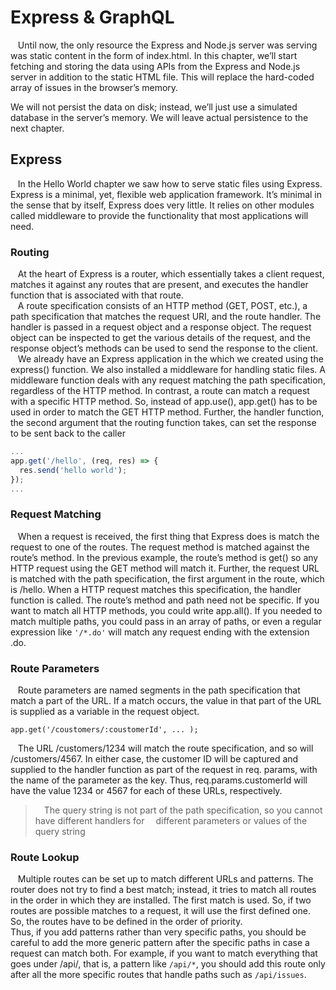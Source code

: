 # Express & GraphQL

&nbsp;&nbsp; Until now, the only resource the Express and Node.js server was serving was static content in the form of index.html. In this chapter, we’ll start fetching and storing the data using APIs from the Express and Node.js server in addition to the static HTML file. This will replace the hard-coded array of issues in the browser’s memory.

We will not persist the data on disk; instead, we’ll just use a simulated database in the server’s memory. We will leave actual persistence to the next chapter.

## Express

&nbsp;&nbsp; In the Hello World chapter we saw how to serve static files using Express. Express is a minimal, yet, flexible web application framework. It’s minimal in the sense that by itself, Express does very little. It relies on other modules called middleware to provide the functionality that most applications will need.

### Routing

&nbsp;&nbsp; At the heart of Express is a router, which essentially takes a client request, matches it against any routes that are present, and executes the handler function that is associated with that route.<br />
&nbsp;&nbsp; A route specification consists of an HTTP method (GET, POST, etc.), a path specification that matches the request URI, and the route handler. The handler is passed in a request object and a response object. The request object can be inspected to get the various details of the request, and the response object’s methods
can be used to send the response to the client.<br />
&nbsp;&nbsp; We already have an Express application in the which we created using the express() function. We also installed a middleware for handling static files. A middleware function deals with any request matching the path specification, regardless of the HTTP method. In contrast, a route can match a request with a specific HTTP method. So, instead of app.use(), app.get() has to be used in order to match the GET HTTP method. Further, the handler function, the second argument that the routing function takes, can set the response to be sent back to the caller

```js
...
app.get('/hello', (req, res) => {
  res.send('hello world');
});
...
```

### Request Matching

&nbsp;&nbsp; When a request is received, the first thing that Express does is match the request to one of the routes. The request method is matched against the route’s method. In the previous example, the route’s method is get() so any HTTP request using the GET method will match it. Further, the request URL is matched with the path specification, the first argument in the route, which is /hello. When a HTTP request matches this specification, the handler function is called. The route’s method and path need not be specific. If you want to match all HTTP methods, you could write app.all(). If you needed to match multiple paths, you could pass in an array of paths, or even a regular expression like `'/*.do'` will match any request ending with the extension .do. 

### Route Parameters

&nbsp;&nbsp; Route parameters are named segments in the path specification that match a part of the URL. If a match occurs, the value in that part of the URL is supplied as a variable in the request object.

`app.get('/coustomers/:coustomerId', ... );`

&nbsp;&nbsp; The URL /customers/1234 will match the route specification, and so will /customers/4567. In either case, the customer ID will be captured and supplied to the handler function as part of the request in req. params, with the name of the parameter as the key. Thus, req.params.customerId will have the value 1234 or 4567 for each of these URLs, respectively.

 >  The query string is not part of the path specification, so you cannot have different handlers for 
 >  different parameters or values of the query string

### Route Lookup

&nbsp;&nbsp; Multiple routes can be set up to match different URLs and patterns. The router does not try to find a best match; instead, it tries to match all routes in the order in which they are installed. The first match is used. So, if two routes are possible matches to a request, it will use the first defined one. So, the routes have to be defined in the order of priority. <br />
Thus, if you add patterns rather than very specific paths, you should be careful to add the more generic pattern after the specific paths in case a request can match both. For example, if you want to match everything that goes under /api/, that is, a pattern like `/api/*`, you should add this route only after all the more specific routes that handle paths such as `/api/issues`.
